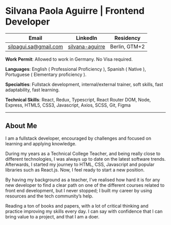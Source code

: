 # **Silvana Paola Aguirre** | Frontend Developer

| Email                                                 | LinkedIn                                                       | Residency     |
| ----------------------------------------------------- | -------------------------------------------------------------- | ------------- |
| [silpagui.sa@gmail.com](mailto:silpagui.sa@gmail.com) | [silvana-aguirre](https://www.linkedin.com/in/silvana-aguirre) | Berlin, GTM+2 |

**Work Permit**: Allowed to work in Germany. No Visa required.

**Languages**: English ( Professional Proficiency ), Spanish ( Native ), Portuguese ( Elementary proficiency ).

**Specialties**: Fullstack development, internal/external trainer, soft skills, fast adaptability, fast learning.

**Technical Skills**: React, Redux, Typescript, React Router DOM, Node, Express, HTML5, CSS3, Javascript, Axios, SCSS, Git, Figma

<hr>

## About Me

I am a fullstack developer, encouraged by challenges and focused on learning and applying knowledge.

During my years as a Technical College Teacher, and being really close to different technologies, I was always up to date on the latest software trends. Afterwards, I started my journey to HTML, CSS, Javascript and popular libraries such as React.js. Now, I feel ready to start a new position.

By having my background as a teacher, I've realised how hard it is for any new developer to find a clear path on one of the different courses related to front end development, but I never stopped; I built my career by using resources and the tech community’s help.

Reading a ton of books and papers, with a lot of critical thinking and practice improving my skills every day. I can say with confidence that I can bring value to a project, and that I am a doer.
